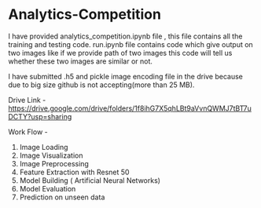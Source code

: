 # Analytics-Competition


I have provided analytics_competition.ipynb file , this file contains all the training and testing code. run.ipynb file contains code which give output on two images like if we provide path of two images this code will tell us whether these two images are similar or not.

I have submitted .h5 and pickle image encoding file in the drive because due to big size github is not accepting(more than 25 MB).

Drive Link -
https://drive.google.com/drive/folders/1f8ihG7X5qhLBt9aVvnQWMJ7tBT7uDCTY?usp=sharing

Work Flow -

1. Image Loading
2. Image Visualization
3. Image Preprocessing
4. Feature Extraction with Resnet 50
5. Model Building  ( Artificial Neural Networks)
6. Model Evaluation
7. Prediction on unseen data



